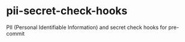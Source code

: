 # pii-secret-check-hooks
PII (Personal Identifiable Information) and secret check hooks for pre-commit
